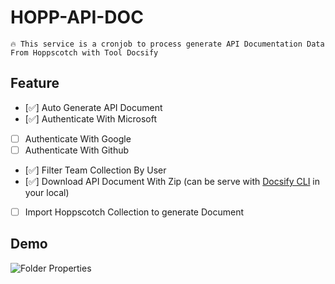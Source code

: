 # HOPP-API-DOC
```quote
🔥 This service is a cronjob to process generate API Documentation Data From Hoppscotch with Tool Docsify
```

## Feature
- [✅] Auto Generate API Document
- [✅] Authenticate With Microsoft 
- [ ] Authenticate With Google
- [ ] Authenticate With Github
- [✅] Filter Team Collection By User
- [✅] Download API Document With Zip (can be serve with [Docsify CLI](https://docsify.js.org/#/) in your local)
- [ ] Import Hoppscotch Collection to generate Document 
    

## Demo    
![Folder Properties](https://github.com/BlackMocca/hopp-api-doc/assets/demo/example_folder.png)

